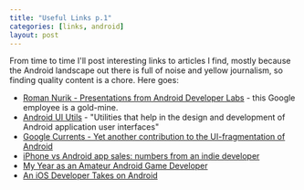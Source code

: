 ```yaml
---
title: "Useful Links p.1"
categories: [links, android]
layout: post
---
```


From time to time I'll post interesting links to articles I find,
mostly because the Android landscape out there is full of noise and
yellow journalism, so finding quality content is a chore. Here goes:

* [Roman Nurik - Presentations from Android Developer Labs](https://plus.google.com/113735310430199015092/posts/bjheFyBXRHi) - this Google employee is a gold-mine. 
* [Android UI Utils](http://code.google.com/p/android-ui-utils/) - "Utilities that help in the design and development of Android application user interfaces"
* [Google Currents - Yet another contribution to the UI-fragmentation of Android](http://minming.posterous.com/google-currents-yet-another-contribution-to-t)
* [iPhone vs Android app sales: numbers from an indie developer](http://news.ycombinator.com/item?id=2929612)
* [My Year as an Amateur Android Game Developer](http://kerebus.com/2011/03/my-year-as-an-amateur-android-game-developer/)
* [An iOS Developer Takes on Android](http://nfarina.com/post/8239634061/ios-to-android)

